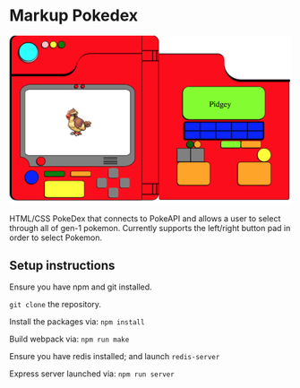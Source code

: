 <h1> Markup Pokedex </h1>


![Pokedex screenshot](pokemon-screenshot.png)

<span>
HTML/CSS PokeDex that connects to PokeAPI and allows a user to select through all of gen-1 pokemon.
Currently supports the left/right button pad in order to select Pokemon. 
</span>

<h2> Setup instructions </h2>

Ensure you have npm and git installed.

`git clone` the repository.

Install the packages via:
`npm install` 

Build webpack via:
`npm run make` 

Ensure you have redis installed; and launch `redis-server`

Express server launched via:
`npm run server` 
